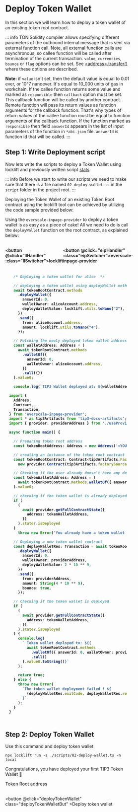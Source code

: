 # Deploy Token Wallet

<div class="DeployTokenWallet">

In this section we will learn how to deploy a token wallet of an existing token root contract.

::: info
TON Solidity compiler allows specifying different parameters of the outbound internal message that is sent via external function call. Note, all external function calls are asynchronous, so callee function will be called after termination of the current transaction. `value`, `currencies`, `bounce` or `flag` options can be set. See [\<address>.transfer()](https://github.com/tonlabs/TON-Solidity-Compiler/blob/master/API.md#addresstransfer) where these options are described.&#x20;

**Note:** if `value` isn't set, then the default value is equal to 0.01 ever, or 10^7 nanoever. It's equal to 10\_000 units of gas in workchain. If the callee function returns some value and marked as `responsible` then `callback` option must be set. This callback function will be called by another contract. Remote function will pass its return values as function arguments for the callback function. That's why types of return values of the callee function must be equal to function arguments of the callback function. If the function marked as `responsible` then field `answerId` appears in the list of input parameters of the function in `*abi.json` file. `answerId` is function id that will be called.
:::

## Step 1: Write Deployment script
<span  :class="LLdis">

Now lets write the scripts to deploy a Token Wallet using locklift and previously written script [stats](./TokenRoot.md#step-1-write-deployment-script).

::: info
Before we start to write our scripts we need to make sure that there is a file named `02-deploy-wallet.ts` in the `script` folder in the project root.
:::

Deploying the Token Wallet of an existing Token Root contract using the locklift tool can be achieved by utilizing the code sample provided below:

</span>
<span  :class="EIPdis"  >

Using the  `everscale-inpage-provider`  to deploy a token wallet is as easy as a piece of cake! All we need to do is call the  `deployWallet`  function on the root contract, as explained below:

</span>
<br/>

<div class="switcherContainer">

<button @click="llHandler" :class="llSwitcher">locklift</button>

<button @click="eipHandler" :class="eipSwitcher">everscale-inpage-provider </button>

</div>

<div class="codeBlockContainer" >

<span  :class="LLdis">

```typescript

  /* Deploying a token wallet for alice  */

  // deploying a token wallet using deployWallet method on the token root contract
  await tokenRootContract.methods
    .deployWallet({
      answerId: 0,
      walletOwner: aliceAccount.address,
      deployWalletValue: locklift.utils.toNano("2"),
    })
    .send({
      from: aliceAccount.address,
      amount: locklift.utils.toNano("4"),
    });

  // Fetching the newly deployed token wallet address by calling the walletOf method on the token root
  const walletAddress: Address = (
    await tokenRootContract.methods
      .walletOf({
        answerId: 0,
        walletOwner: aliceAccount.address,
      })
      .call({})
  ).value0;

  console.log(`TIP3 Wallet deployed at: ${walletAddress.toString()}`);

```

</span>

<span  :class="EIPdis">

````typescript
import {
  Address,
  Contract,
  Transaction,
} from 'everscale-inpage-provider';
import * as tip3Artifacts from 'tip3-docs-artifacts';
import { provider, providerAddress } from './useProvider';

async function main() {

  // Preparing token root address
  const tokenRootAddress: Address = new Address('<YOUR_TOKEN_ROOT_ADDRESS>');

  // creating an instance of the token root contract
  const tokenRootContract: Contract<tip3Artifacts.FactorySource['TokenRoot']> =
    new provider.Contract(tip3Artifacts.factorySource['TokenRoot'], tokenRootAddress);

  // Checking if the user already doesn't have any deployed wallet of that token root
  const tokenWalletAddress: Address = (
    await tokenRootContract.methods.walletOf({ answerId: 0, walletOwner: providerAddress }).call()
  ).value0;

  // checking if the token wallet is already deployed or not
  if (
    (
      await provider.getFullContractState({
        address: tokenWalletAddress,
      })
    ).state?.isDeployed
  )
    throw new Error('You already have a token wallet of this token !');

  // Deploying a new token wallet contract
  const deployWalletRes: Transaction = await tokenRootContract.methods
    .deployWallet({
      answerId: 0,
      walletOwner: providerAddress,
      deployWalletValue: 2 * 10 ** 9,
    })
    .send({
      from: providerAddress,
      amount: String(4 * 10 ** 9),
      bounce: true,
    });

  // Checking if the token wallet is deployed
  if (
    (
      await provider.getFullContractState({
        address: tokenWalletAddress,
      })
    ).state?.isDeployed
  ) {
    console.log(
      ` Token wallet deployed to: ${(
        await tokenRootContract.methods
          .walletOf({ answerId: 0, walletOwner: providerAddress })
          .call()
      ).value0.toString()}`
    );

    return true;
  } else {
    throw new Error(
      `The token wallet deployment failed ! ${
        (deployWalletRes.exitCode, deployWalletRes.resultCode)
      }`
    );
  }
}

````

</span>

</div>


<div class="action">

## Step 2: Deploy Token Wallet
<div :class="llAction">

Use this command and deploy token wallet

```shell
npx locklift run -s ./scripts/02-deploy-wallet.ts -n local
```
<ImgContainer src= '/02-deploy-wallet.png' width="100%" altText="deployTokenWalletOutput" />

Congratulations, you have deployed your first TIP3 Token Wallet 🎉

</div>

<div :class="eipAction" >

<p class=actionInName style="margin-bottom: 0;">Token Root address</p>
<input ref="actionTokenRootAddress" class="action Ain" type="text"/>

<button @click="deployTokenWallet" class="deployTokenWalletBut" >Deploy token wallet</button>

</div>

</div>

<p id="output-p" :class="EIPdis" ref="deployTokenWalletOutput"><loading :text="loadingText"/></p>

</div>

<script lang="ts" >
import { defineComponent, ref, onMounted } from "vue";
import {deployRootParams} from "../Scripts/types";
import {toast} from "/src/helpers/toast";
import {deployTokenWalletEip} from "../Scripts/Account/TokenWallet"
import ImgContainer from "../../.vitepress/theme/components/shared/BKDImgContainer.vue"
import loading from "../../.vitepress/theme/components/shared/BKDLoading.vue"

export default defineComponent({
  name: "DeployTokenWallet",
      components :{
    ImgContainer,
    loading
  },
  data(){
    return{
        LLdis: "cbShow",
        EIPdis: "cbHide",
        llSwitcher:"llSwitcher on",
        eipSwitcher: "eipSwitcher off",
        llAction: "llAction cbShow",
        eipAction: "eipAction cbHide",
        loadingText: " ",
    }
  },
  setup() {

    function llHandler(e){
        if(this.LLdis == "cbHide")
        {
            this.llSwitcher = "llSwitcher on";
            this.eipSwitcher = "eipSwitcher off"
        };
        this.EIPdis = "cbHide"
        this.LLdis = "cbShow"
        this.llAction = "llAction cbShow"
        this.eipAction = "eipAction cbHide"
}
    async function eipHandler(e){
        if(this.EIPdis == "cbHide")
        {
            this.llSwitcher = "llSwitcher off";
            this.eipSwitcher = "eipSwitcher on"
        };
        this.LLdis = "cbHide"
        this.EIPdis = "cbShow"
        this.llAction = "llAction cbHide"
        this.eipAction = "eipAction cbShow"
    }
  async function deployTokenWallet(){
          this.loadingText = ""
        // checking of all the values are fully filled
        if (
            this.$refs.actionTokenRootAddress.value == ""

        ){
            toast("Token root address field is required !",0)
                  this.loadingText =  "Failed"
            return
        }
        let deployTokenWalletAddr = await deployTokenWalletEip(this.$refs.actionTokenRootAddress.value)
                // Rendering the output
        deployTokenWalletAddr = !deployTokenWalletAddr ? "Failed" :  deployTokenWalletAddr;
              this.loadingText = deployTokenWalletAddr;
  }
return {
        eipHandler,
        llHandler,
        deployTokenWallet
    };
  },
});

</script>

<style>

.action{
    display:inline-block;
}

.actionInName{
    font-size: .9rem;
}

.deployTokenWalletBut, .switcherContainer, .codeBlockContainer, .Ain
{
  background-color: var(--vp-c-bg-mute);
  transition: background-color 0.1s;
  border: 1px solid var(--vp-c-divider);
  border-radius: 8px;
  font-weight: 600;
  cursor : pointer;
}
.Ain{
    padding-left : 10px;
    margin : 0;
}
.deployTokenWalletBut{
    cursor:pointer;
    padding: 5px 12px;
    display: flex;
    transition: all ease .3s;
}

.deployTokenWalletBut:hover{
      border: 1px solid var(--light-color-ts-class);
}

#output-p{
    /* height: 30px; */
    padding: 2px 10px;
    border-radius: 8px;
    border: 1px solid var(--vp-c-divider);
    }

.text{padding-left: 5px;font-size:1rem;}

.switcherContainer{
    border-bottom-left-radius: 0;
    border-bottom-right-radius: 0;
    display: flex;
    border: none;
    padding: 0px;
}
.switcherContainer > p{
    margin: 0px;
    padding : 0px;
}
.codeBlockContainer{
    border-top-left-radius: 0;
    border-top-right-radius: 0;
    padding: 8px 12px;
}
.cbShow{
    display: block;
}
.cbHide{
    display: none;
}
.llSwitcher{
    padding: 5px 10px;
    border:  0 solid var(--vp-c-divider);
    border-width: 1px ;
    border-color: var(--vp-c-divider);
    border-top-left-radius: 8px;
    border-top-right-radius: 8px;
    font-weight: 600;
    transition: all ease .2s;
}
.eipSwitcher{
    padding: 5px 10px;
    border:  0 solid var(--vp-c-divider);
    border-width: 1px ;
    border-color: var(--vp-c-divider);
    border-top-left-radius: 8px;
    border-top-right-radius: 8px;
    font-weight: 600;
    transition: all ease .2s;
}
.llSwitcher:hover, .eipSwitcher:hover{
      border-color: var(--light-color-ts-class);
}
.eipAction{
    font-weight: 600;
}
.on{
    color : var(--light-color-ts-class);
}
.off{
    color : var(--vp-c-bg-mute);
}

* {box-sizing: border-box;}

.container {
  display: flex;
  position: relative;
  margin-bottom: 12px;
  font-size: .9rem;
}

.container .checkboxInput {
  position: absolute;
  opacity: 0;
  height: 0;
  width: 0;

}

.checkmark {
  cursor: pointer;
  position: relative;
  top: 0;
  left: 0;
  height: 25px;
  width: 25px;
  background-color: var(--vp-c-bg-mute);
  border: 1px solid var(--vp-c-divider);
  border-radius : 8px;
  margin-left: 10px;
}

.container input:checked ~ .checkmark {
  background-color: var(--light-color-ts-class);
}

.checkmark:after {
  content: "";
  position: absolute;
  display: none;
}

.container input:checked ~ .checkmark:after {
  display: block;
}

.container .checkmark:after {
  left: 9px;
  top: 5px;
  width: 5px;
  height: 10px;
  border: solid white;
  border-width: 0 3px 3px 0;
  -webkit-transform: rotate(45deg);
  -ms-transform: rotate(45deg);
  transform: rotate(45deg);
}

</style>